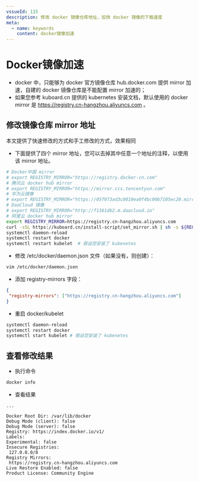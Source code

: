 ```yaml
---
vssueId: 115
description: 修改 docker 镜像仓库地址，加快 docker 镜像的下载速度
meta:
  - name: keywords
    content: docker镜像加速
---
```


# Docker镜像加速

* docker 中，只能够为 docker 官方镜像仓库 hub.docker.com 提供 mirror 加速，自建的 docker 镜像仓库是不能配置 mirror 加速的；
* 如果您参考 kuboard.cn 提供的 kubernetes 安装文档，默认使用的 docker mirror 是 https://registry.cn-hangzhou.aliyuncs.com 。

## 修改镜像仓库 mirror 地址

本文提供了快速修改的方式和手工修改的方式，效果相同


<b-tabs content-class="mt-3">
<b-tab title="快速修改" active>

* 下面提供了四个 mirror 地址，您可以去掉其中任意一个地址的注释，以使用该 mirror 地址。

``` sh
# Docker中国 mirror
# export REGISTRY_MIRROR="https://registry.docker-cn.com"
# 腾讯云 docker hub mirror
# export REGISTRY_MIRROR="https://mirror.ccs.tencentyun.com"
# 华为云镜像
# export REGISTRY_MIRROR="https://05f073ad3c0010ea0f4bc00b7105ec20.mirror.swr.myhuaweicloud.com"
# DaoCloud 镜像
# export REGISTRY_MIRROR="http://f1361db2.m.daocloud.io"
# 阿里云 docker hub mirror
export REGISTRY_MIRROR=https://registry.cn-hangzhou.aliyuncs.com
curl -sSL https://kuboard.cn/install-script/set_mirror.sh | sh -s ${REGISTRY_MIRROR}
systemctl daemon-reload
systemctl restart docker
systemctl restart kubelet  # 假设您安装了 kubenetes
```

</b-tab>
<b-tab title="手工修改">

* 修改 /etc/docker/daemon.json 文件（如果没有，则创建）：
``` sh
vim /etc/docker/daemon.json
```
* 添加 registry-mirrors 字段：
``` json
{
 "registry-mirrors": ["https://registry.cn-hangzhou.aliyuncs.com"]
}
```
* 重启 docker/kubelet

```sh
systemctl daemon-reload
systemctl restart docker
systemctl start kubelet # 假设您安装了 kubenetes
```

</b-tab>
</b-tabs>

## 查看修改结果
* 执行命令
``` sh
docker info
```
* 查看结果
``` {12}
...

Docker Root Dir: /var/lib/docker
Debug Mode (client): false
Debug Mode (server): false
Registry: https://index.docker.io/v1/
Labels:
Experimental: false
Insecure Registries:
 127.0.0.0/8
Registry Mirrors:
 https://registry.cn-hangzhou.aliyuncs.com
Live Restore Enabled: false
Product License: Community Engine
```
